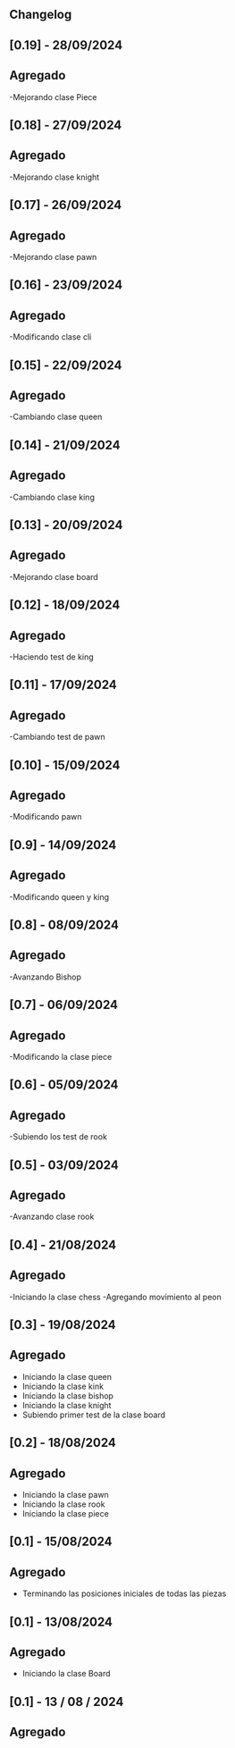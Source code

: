 ## Changelog
## [0.19] - 28/09/2024

## Agregado

-Mejorando clase Piece
## [0.18] - 27/09/2024

## Agregado

-Mejorando clase knight
## [0.17] - 26/09/2024

## Agregado

-Mejorando clase pawn
## [0.16] - 23/09/2024

## Agregado

-Modificando clase cli
## [0.15] - 22/09/2024

## Agregado

-Cambiando clase queen
## [0.14] - 21/09/2024

## Agregado

-Cambiando clase king
## [0.13] - 20/09/2024

## Agregado

-Mejorando clase board
## [0.12] - 18/09/2024

## Agregado

-Haciendo test de king
## [0.11] - 17/09/2024

## Agregado

-Cambiando test de pawn 
## [0.10] - 15/09/2024

## Agregado

-Modificando pawn
## [0.9] - 14/09/2024

## Agregado

-Modificando queen y king
## [0.8] - 08/09/2024

## Agregado

-Avanzando Bishop
## [0.7] - 06/09/2024

## Agregado

-Modificando la clase piece
## [0.6] - 05/09/2024

## Agregado

-Subiendo los test de rook

## [0.5] - 03/09/2024

## Agregado

-Avanzando clase rook

## [0.4] - 21/08/2024

## Agregado

-Iniciando la clase chess
-Agregando movimiento al peon

## [0.3] - 19/08/2024

## Agregado

- Iniciando la clase queen
- Iniciando la clase kink
- Iniciando la clase bishop
- Iniciando la clase knight
- Subiendo primer test de la clase board

## [0.2] - 18/08/2024

## Agregado

- Iniciando la clase pawn
- Iniciando la clase rook
- Iniciando la clase piece 

## [0.1] - 15/08/2024

## Agregado

- Terminando las posiciones iniciales de todas las piezas

## [0.1] - 13/08/2024

## Agregado

- Iniciando la clase Board

## [0.1] - 13 / 08 / 2024

## Agregado